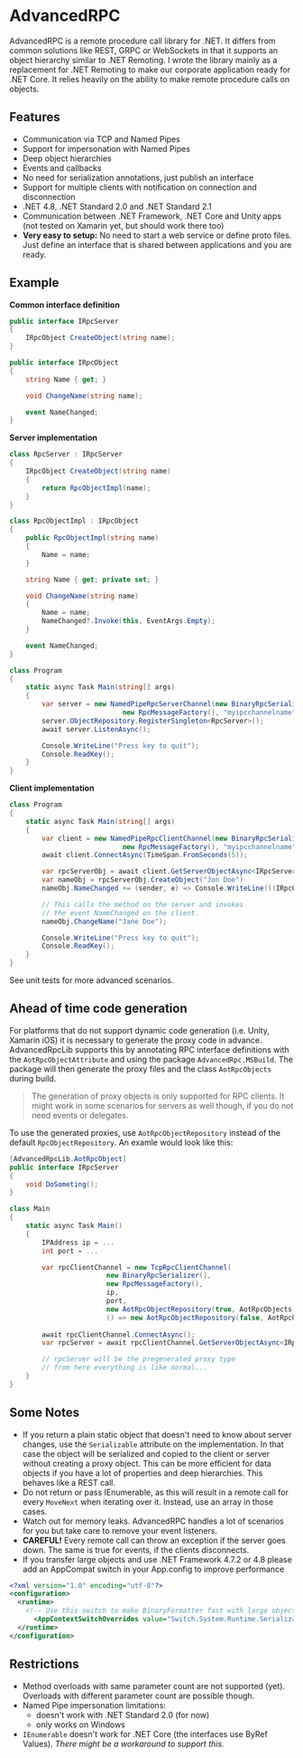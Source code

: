# AdvancedRPC

AdvancedRPC is a remote procedure call library for .NET. It differs from common solutions like REST, GRPC or WebSockets in that it supports an object hierarchy similar to .NET Remoting. I wrote the library mainly as a replacement for .NET Remoting to make our corporate application ready for .NET Core. It relies heavily on the ability to make remote procedure calls on objects.

## Features

- Communication via TCP and Named Pipes
- Support for impersonation with Named Pipes
- Deep object hierarchies
- Events and callbacks
- No need for serialization annotations, just publish an interface
- Support for multiple clients with notification on connection and disconnection
- .NET 4.8, .NET Standard 2.0 and .NET Standard 2.1
- Communication between .NET Framework, .NET Core and Unity apps (not tested on Xamarin yet, but should work there too)
- **Very easy to setup:** No need to start a web service or define proto files. Just define an interface that is shared between applications and you are ready.

## Example

**Common interface definition**
```csharp
public interface IRpcServer 
{
    IRpcObject CreateObject(string name);
}

public interface IRpcObject 
{
    string Name { get; }

    void ChangeName(string name);

    event NameChanged;
}
```

**Server implementation**
```csharp
class RpcServer : IRpcServer 
{
    IRpcObject CreateObject(string name)
    {
        return RpcObjectImpl(name);
    }
}

class RpcObjectImpl : IRpcObject 
{
    public RpcObjectImpl(string name)
    {
        Name = name;
    }

    string Name { get; private set; }

    void ChangeName(string name)
    {
        Name = name;
        NameChanged?.Invoke(this, EventArgs.Empty);
    }

    event NameChanged;
}

class Program
{
    static async Task Main(string[] args)
    {
        var server = new NamedPipeRpcServerChannel(new BinaryRpcSerializer(), 
                            new RpcMessageFactory(), "myipcchannelname");
        server.ObjectRepository.RegisterSingleton<RpcServer>();
        await server.ListenAsync();

        Console.WriteLine("Press key to quit");
        Console.ReadKey();
    }
}
```

**Client implementation**

```csharp
class Program
{
    static async Task Main(string[] args)
    {
        var client = new NamedPipeRpcClientChannel(new BinaryRpcSerializer(), 
                            new RpcMessageFactory(), "myipcchannelname");        
        await client.ConnectAsync(TimeSpan.FromSeconds(5));

        var rpcServerObj = await client.GetServerObjectAsync<IRpcServer>();
        var nameObj = rpcServerObj.CreateObject("Jon Doe")
        nameObj.NameChanged += (sender, e) => Console.WriteLine(((IRpcObject)sender).Name);

        // This calls the method on the server and invokes
        // the event NameChanged on the client.
        nameObj.ChangeName("Jane Doe"); 

        Console.WriteLine("Press key to quit");
        Console.ReadKey();
    }
}
```

See unit tests for more advanced scenarios.

## Ahead of time code generation

For platforms that do not support dynamic code generation (i.e. Unity, Xamarin iOS) it is necessary to generate the proxy code in advance. AdvancedRpcLib supports this by annotating RPC interface definitions with the `AotRpcObjectAttribute` and using the package `AdvancedRpc.MSBuild`. The package will then generate the proxy files and the class `AotRpcObjects` during build.

> The generation of proxy objects is only supported for RPC clients. It might work in some scenarios for servers as well though, if you do not need events or delegates.

To use the generated proxies, use `AotRpcObjectRepository` instead of the default `RpcObjectRepository`. An examle would look like this:

```csharp
[AdvancedRpcLib.AotRpcObject]
public interface IRpcServer 
{
    void DoSometing();
}

class Main 
{
    static async Task Main() 
    {
        IPAddress ip = ...
        int port = ...

        var rpcClientChannel = new TcpRpcClientChannel(
                        new BinaryRpcSerializer(),
                        new RpcMessageFactory(),
                        ip,
                        port,
                        new AotRpcObjectRepository(true, AotRpcObjects.GetImplementationTypes()),
                        () => new AotRpcObjectRepository(false, AotRpcObjects.GetImplementationTypes()));
        
        await rpcClientChannel.ConnectAsync();
        var rpcServer = await rpcClientChannel.GetServerObjectAsync<IRpcServer>();

        // rpcServer will be the pregenerated proxy type
        // from here everything is like normal...                        
    }
}
```


## Some Notes

- If you return a plain static object that doesn't need to know about server changes, use the `Serializable` attribute on the implementation. In that case the object will be serialized and copied to the client or server without creating a proxy object. This can be more efficient for data objects if you have a lot of properties and deep hierarchies. This behaves like a REST call.
- Do not return or pass IEnumerable, as this will result in a remote call for every `MoveNext` when iterating over it. Instead, use an array in those cases.
- Watch out for memory leaks. AdvancedRPC handles a lot of scenarios for you but take care to remove your event listeners.
- **CAREFUL!**  Every remote call can throw an exception if the server goes down. The same is true for events, if the clients disconnects.
- If you transfer large objects and use .NET Framework 4.7.2 or 4.8 please add an AppCompat switch in your App.config to improve performance

```xml
<?xml version="1.0" encoding="utf-8"?>
<configuration>
  <runtime>
    <!-- Use this switch to make BinaryFormatter fast with large object graphs starting with .NET 4.7.2 -->
      <AppContextSwitchOverrides value="Switch.System.Runtime.Serialization.UseNewMaxArraySize=true" />
  </runtime>
</configuration>
```

## Restrictions

- Method overloads with same parameter count are not supported (yet). Overloads with different parameter count are possible though.
- Named Pipe impersonation limitations:
    - doesn't work with .NET Standard 2.0 (for now)
    - only works on Windows
- `IEnumerable` doesn't work for .NET Core (the interfaces use ByRef Values). *There might be a workaround to support this.*
